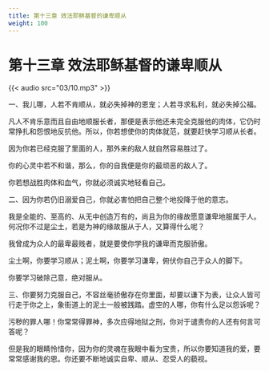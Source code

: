 ```yaml
---
title: 第十三章 效法耶稣基督的谦卑顺从
weight: 100
---
```

# 第十三章 效法耶稣基督的谦卑顺从

{{< audio src="03/10.mp3" >}}

一、我儿哪，人若不肯顺从，就必失掉神的恩宠；人若寻求私利，就必失掉公福。

凡人不肯乐意而且自由地顺服长者，那便是表示他还未完全克服他的肉体，它仍时常挣扎和怨恨地反抗他。所以，你若想使你的肉体就范，就要赶快学习顺从长者。

因为你若已经克服了里面的人，那外来的敌人就自然容易胜过了。

你的心灵中若不和谐，那么，你的自我便是你的最顽恶的敌人了。

你若想战胜肉体和血气，你就必须诚实地轻看自己。

二、因为你若仍旧溺爱自己，你就必害怕把自己整个地投降于他的意志。

我是全能的、至高的、从无中创造万有的，尚且为你的缘故愿意谦卑地服属于人。何况你不过是尘土，若是为神的缘故服从于人，又算得什么呢？

我曾成为众人的最卑最贱者，就是要使你学我的谦卑而克服骄傲。

尘土啊，你要学习顺从；泥土啊，你要学习谦卑，俯伏你自己于众人的脚下。

你要学习破除己意，绝对服从。

三、你要努力克服自己，不容丝毫骄傲存在你里面，却要以谦下为表，让众人皆可行走于你之上，象街道上的泥土一般被践踏。虚空的人哪，你有什么足以怨诉呢？

污秽的罪人哪！你常常得罪神，多次应得地狱之刑，你对于谴责你的人还有何言可答呢？

但是我的眼睛怜惜你，因为你的灵魂在我眼中看为宝贵，所以你要知道我的爱，要常常感谢我的恩。你还要不断地诚实自卑、顺从、忍受人的藐视。
